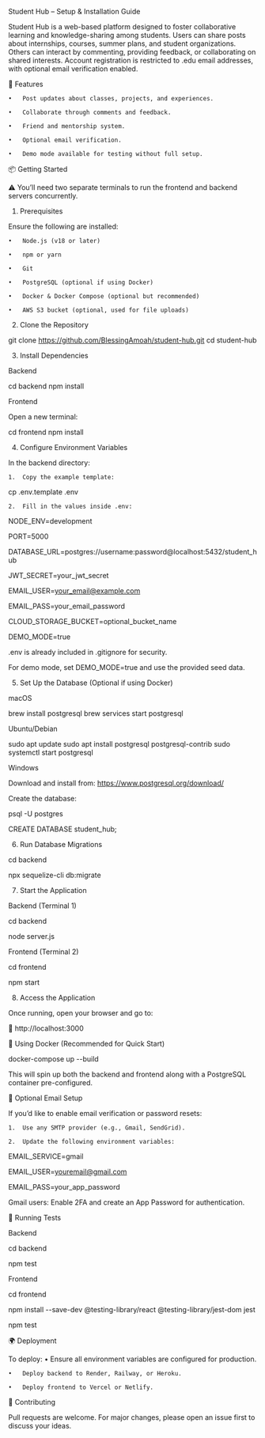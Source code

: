 Student Hub – Setup & Installation Guide

Student Hub is a web-based platform designed to foster collaborative learning and knowledge-sharing among students. Users can share posts about internships, courses, summer plans, and student organizations. Others can interact by commenting, providing feedback, or collaborating on shared interests. Account registration is restricted to .edu email addresses, with optional email verification enabled.


🚀 Features

	•	Post updates about classes, projects, and experiences.
 
	•	Collaborate through comments and feedback.
 
	•	Friend and mentorship system.
 
	•	Optional email verification.
 
	•	Demo mode available for testing without full setup.

📦 Getting Started

⚠️ You’ll need two separate terminals to run the frontend and backend servers concurrently.

1. Prerequisites

Ensure the following are installed:

	•	Node.js (v18 or later)
 
	•	npm or yarn
 
	•	Git
 
	•	PostgreSQL (optional if using Docker)
 
	•	Docker & Docker Compose (optional but recommended)
 
	•	AWS S3 bucket (optional, used for file uploads)

2. Clone the Repository

git clone https://github.com/BlessingAmoah/student-hub.git
cd student-hub


3. Install Dependencies

Backend

cd backend
npm install

Frontend

Open a new terminal:

cd frontend
npm install

4. Configure Environment Variables

In the backend directory:

	1.	Copy the example template:

cp .env.template .env

	2.	Fill in the values inside .env:

NODE_ENV=development

PORT=5000

DATABASE_URL=postgres://username:password@localhost:5432/student_hub

JWT_SECRET=your_jwt_secret

EMAIL_USER=your_email@example.com

EMAIL_PASS=your_email_password

CLOUD_STORAGE_BUCKET=optional_bucket_name

DEMO_MODE=true

.env is already included in .gitignore for security.

For demo mode, set DEMO_MODE=true and use the provided seed data.


5. Set Up the Database (Optional if using Docker)

macOS

brew install postgresql
brew services start postgresql

Ubuntu/Debian

sudo apt update
sudo apt install postgresql postgresql-contrib
sudo systemctl start postgresql

Windows

Download and install from: https://www.postgresql.org/download/

Create the database:

psql -U postgres

CREATE DATABASE student_hub;


6. Run Database Migrations

cd backend

npx sequelize-cli db:migrate


7. Start the Application

Backend (Terminal 1)

cd backend

node server.js

Frontend (Terminal 2)

cd frontend

npm start


8. Access the Application

Once running, open your browser and go to:

🔗 http://localhost:3000

🐳 Using Docker (Recommended for Quick Start)

docker-compose up --build

This will spin up both the backend and frontend along with a PostgreSQL container pre-configured.

📮 Optional Email Setup

If you’d like to enable email verification or password resets:

	1.	Use any SMTP provider (e.g., Gmail, SendGrid).
 
	2.	Update the following environment variables:

EMAIL_SERVICE=gmail

EMAIL_USER=youremail@gmail.com

EMAIL_PASS=your_app_password

Gmail users: Enable 2FA and create an App Password for authentication.

🧪 Running Tests

Backend

cd backend

npm test

Frontend

cd frontend

npm install --save-dev @testing-library/react @testing-library/jest-dom jest

npm test


🌍 Deployment

To deploy:
	•	Ensure all environment variables are configured for production.
 
	•	Deploy backend to Render, Railway, or Heroku.
 
	•	Deploy frontend to Vercel or Netlify.

🤝 Contributing

Pull requests are welcome. For major changes, please open an issue first to discuss your ideas.
